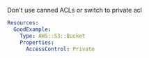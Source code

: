 
Don't use canned ACLs or switch to private acl

```yaml
Resources:
  GoodExample:
    Type: AWS::S3::Bucket
    Properties:
      AccessControl: Private
```


